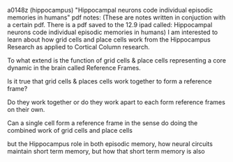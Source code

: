a0148z
(hippocampus)
"Hippocampal neurons code individual episodic memories in humans" pdf notes:
(These are notes written in conjuction with a certain pdf. There is a pdf saved to the 12.9 ipad called: Hippocampal neurons code individual episodic memories in humans)
I am interested to learn about how grid cells and place cells work from the Hippocampus Research as applied to Cortical Column research.

To what extend is the function of grid cells & place cells representing a core dynamic in the brain called Reference Frames.

Is it true that grid cells & places cells work together to form a reference frame?

Do they work together or do they work apart to each form reference frames on their own.

Can a single cell form a reference frame in the sense do doing the combined work of grid cells and place cells

but the Hippocampus role in both episodic memory, how neural circuits maintain short term memory, but how that short term memory is also 

